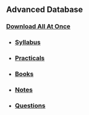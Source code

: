 ## Advanced Database

### [Download All At Once](https://samriddhicollegeedunp-my.sharepoint.com/:f:/g/personal/wilsonshrestha_samriddhicollege_edu_np/ErVJfzRpTV5PtBI5YhwAhgoBA6VW8t4zCgaBvju6llbFcA?e=pabwsP)

- ### [Syllabus](https://samriddhicollegeedunp-my.sharepoint.com/:f:/g/personal/wilsonshrestha_samriddhicollege_edu_np/EsvbMKjOXGpNtXuY1wmuFwQB6wlVzFzNZAoHQAVNmYBKRw?e=wINeem)

- ### [Practicals](https://samriddhicollegeedunp-my.sharepoint.com/:f:/g/personal/wilsonshrestha_samriddhicollege_edu_np/EsE_0vSP5gtPtImEHL-9xRIBn6vwUBNBdYWmjWu4yaI4pw?e=uFcbXr)

- ### [Books](https://samriddhicollegeedunp-my.sharepoint.com/:f:/g/personal/wilsonshrestha_samriddhicollege_edu_np/EqIOeGQiBHpDnPV1XPKhKAABWoGjBV49qZHcwWYIe81qRA)
 
- ### [Notes](https://samriddhicollegeedunp-my.sharepoint.com/:f:/g/personal/wilsonshrestha_samriddhicollege_edu_np/EoRjCYPqNjBEjBzCqCb4otIBULCqe59RdvLMdcSarJOD1A?e=2xG0cc)

- ### [Questions](https://samriddhicollegeedunp-my.sharepoint.com/:f:/g/personal/wilsonshrestha_samriddhicollege_edu_np/EkPjvziBfgBLs5n0gOMidDsBh2a-tDLlVFY7iPl-7KrMCQ?e=S2q8HG)
